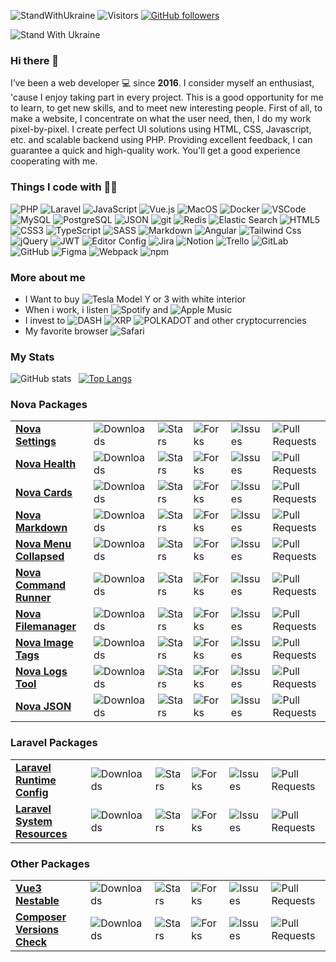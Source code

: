 ![StandWithUkraine](https://raw.githubusercontent.com/stepanenko3/StandWithUkraine/main/badges/StandWithUkraine.svg)
![Visitors](https://visitor-badge.glitch.me/badge?page_id=stepanenko3)
[![GitHub followers](https://img.shields.io/github/followers/stepanenko3?label=follow&style=social)](https://github.com/stepanenko3)

![Stand With Ukraine](https://raw.githubusercontent.com/stepanenko3/StandWithUkraine/main/banner2-direct.svg)

### Hi there 👋

I’ve been a web developer 💻 since **2016**. I consider myself an enthusiast, 'cause I enjoy taking part in every project. This is a good opportunity for me to learn, to get new skills, and to meet new interesting people. First of all, to make a website, I concentrate on what the user need, then, I do my work pixel-by-pixel. I create perfect UI solutions using HTML, CSS, Javascript, etc. and scalable backend using PHP. Providing excellent feedback, I can guarantee a quick and high-quality work. You'll get a good experience cooperating with me.

### Things I code with :man_technologist:
<p>
    <img alt="PHP" src="https://img.shields.io/badge/-PHP-777BB4?style=flat&logo=php&logoColor=white" />
    <img alt="Laravel" src="https://img.shields.io/badge/-Laravel-FF2D20?style=flat&logo=laravel&logoColor=white" />
    <img alt="JavaScript" src="https://img.shields.io/badge/-JavaScript-F7DF1E?style=flat&logo=javascript&logoColor=black" />
    <img alt="Vue.js" src="https://img.shields.io/badge/-Vue.js-4FC08D?style=flat&logo=vue.js&logoColor=white" />
    <img alt="MacOS" src="https://img.shields.io/badge/-mac%20os-000000?style=flat&logo=apple&logoColor=white" />
    <img alt="Docker" src="https://img.shields.io/badge/-Docker-46a2f1?style=flat&logo=docker&logoColor=white" />
    <img alt="VSCode" src="https://img.shields.io/badge/-Visual_Studio_Code-0078D4?style=flat&logo=visual-studio-code&logoColor=white" />
    <img alt="MySQL" src="https://img.shields.io/badge/-MySQL-4479A1?style=flat&logo=mysql&logoColor=white" />
    <img alt="PostgreSQL" src="https://img.shields.io/badge/-PostgreSQL-316192?style=flat&logo=postgresql&logoColor=white" />
    <img alt="JSON" src="https://img.shields.io/badge/-JSON-000000?style=flat&logo=json&logoColor=white" />
    <img alt="git" src="https://img.shields.io/badge/-Git-F05032?style=flat&logo=git&logoColor=white" />
    <img alt="Redis" src="https://img.shields.io/badge/-Redis-DC382D?style=flat&logo=redis&logoColor=white" />
    <img alt="Elastic Search" src="https://img.shields.io/badge/-Elastic_Search-005571?style=flat&logo=elasticsearch&logoColor=white" />
    <img alt="HTML5" src="https://img.shields.io/badge/-HTML5-E34F26?style=flat&logo=css3&logoColor=white" />
    <img alt="CSS3" src="https://img.shields.io/badge/-CSS3-1572B6?style=flat&logo=css3&logoColor=white" />
    <img alt="TypeScript" src="https://img.shields.io/badge/-TypeScript-007ACC?style=flat&logo=typescript&logoColor=white" />
    <img alt="SASS" src="https://img.shields.io/badge/-Sass-CC6699?style=flat&logo=sass&logoColor=white" />
    <img alt="Markdown" src="https://img.shields.io/badge/-Markdown-000000?style=flat&logo=markdown&logoColor=white" />
    <img alt="Angular" src="https://img.shields.io/badge/-Angular-E23237?style=flat&logo=angular&logoColor=white" />
    <img alt="Tailwind Css" src="https://img.shields.io/badge/-Tailwind_CSS-38B2AC?style=flat&logo=tailwindcss&logoColor=white" />
    <img alt="jQuery" src="https://img.shields.io/badge/-jQuery-0769AD?style=flat&logo=jquery&logoColor=white" />
    <img alt="JWT" src="https://img.shields.io/badge/-json%20web%20tokens-323330?style=flat&logo=json-web-tokens&logoColor=pink" />
    <img alt="Editor Config" src="https://img.shields.io/badge/-Editor%20Config-000000?style=flat&logo=editorconfig&logoColor=white" />
    <img alt="Jira" src="https://img.shields.io/badge/Jira-0052CC?style=flat&logo=Jira&logoColor=white" />
    <img alt="Notion" src="https://img.shields.io/badge/Notion-000000?style=flat&logo=notion&logoColor=white" />
    <img alt="Trello" src="https://img.shields.io/badge/Trello-0052CC?style=flat&logo=trello&logoColor=white" />
    <img alt="GitLab" src="https://img.shields.io/badge/GitLab-330F63?style=flat&logo=gitlab&logoColor=white" />
    <img alt="GitHub" src="https://img.shields.io/badge/GitHub-100000?style=flat&logo=github&logoColor=white" />
    <img alt="Figma" src="https://img.shields.io/badge/Figma-F24E1E?style=flat&logo=figma&logoColor=white" />
    <img alt="Webpack" src="https://img.shields.io/badge/-Webpack-8DD6F9?style=flat&logo=webpack&logoColor=white" /> 
    <img alt="npm" src="https://img.shields.io/badge/-NPM-CB3837?style=flat&logo=npm&logoColor=white" />
</p>

### More about me

- I Want to buy <img alt="Tesla" src="https://aleen42.github.io/badges/src/tesla.svg" /> Model Y or 3 with white interior
- When i work, i listen <img alt="Spotify" src="https://img.shields.io/badge/Spotify-1ED760?&style=flat&logo=spotify&logoColor=white" /> and <img alt="Apple Music" src="https://img.shields.io/badge/Apple_Music-F34E68?style=flat&logo=apple%20music&logoColor=white" />
- I invest to <img alt="DASH" src="https://img.shields.io/badge/DASH-008DE4?style=flat&logo=dash&logoColor=white" /> <img alt="XRP" src="https://img.shields.io/badge/XRP-black?style=flat&logo=xrp&logoColor=white" /> <img alt="POLKADOT" src="https://img.shields.io/badge/polkadot-E6007A?style=flat&logo=Polkadot&logoColor=fff" /> and other cryptocurrencies
- My favorite browser <img alt="Safari" src="https://img.shields.io/badge/Safari-000000?style=flat&logo=Safari&logoColor=white" />

<!--
**stepanenko3/stepanenko3** is a ✨ _special_ ✨ repository because its `README.md` (this file) appears on your GitHub profile.

Here are some ideas to get you started:

- 🔭 I’m currently working on ...
- 🌱 I’m currently learning ...
- 👯 I’m looking to collaborate on ...
- 🤔 I’m looking for help with ...
- 💬 Ask me about ...
- 📫 How to reach me: ...
- 😄 Pronouns: ...
- ⚡ Fun fact: ...
-->

### My Stats

![GitHub stats](https://github-readme-stats.vercel.app/api?username=stepanenko3&count_private=true&show_icons=true&theme=dark)&nbsp;&nbsp;&nbsp;[![Top Langs](https://github-readme-stats.vercel.app/api/top-langs/?username=stepanenko3&layout=compact&theme=dark)](https://github.com/maloun96/github-readme-stats)

### Nova Packages

<table>
  <tbody>
    <tr>
      <td><a href="https://github.com/stepanenko3/nova-settings"><b>Nova Settings</b></a></td>
      <td><img alt="Downloads" src="https://img.shields.io/packagist/dt/stepanenko3/nova-settings?style=flat&labelColor=343b41" /></td/>
      <td><img alt="Stars" src="https://img.shields.io/github/stars/stepanenko3/nova-settings?style=flat&labelColor=343b41"/></td>
      <td><img alt="Forks" src="https://img.shields.io/github/forks/stepanenko3/nova-settings?style=flat&labelColor=343b41"/></td>
      <td><img alt="Issues" src="https://img.shields.io/github/issues/stepanenko3/nova-settings?style=flat&labelColor=343b41"/></td>
      <td><img alt="Pull Requests" src="https://img.shields.io/github/issues-pr/stepanenko3/nova-settings?style=flat&labelColor=343b41"/></td>
    </tr>
    <tr>
      <td><a href="https://github.com/stepanenko3/nova-health"><b>Nova Health</b></a></td>
      <td><img alt="Downloads" src="https://img.shields.io/packagist/dt/stepanenko3/nova-health?style=flat&labelColor=343b41" /></td/>
      <td><img alt="Stars" src="https://img.shields.io/github/stars/stepanenko3/nova-health?style=flat&labelColor=343b41"/></td>
      <td><img alt="Forks" src="https://img.shields.io/github/forks/stepanenko3/nova-health?style=flat&labelColor=343b41"/></td>
      <td><img alt="Issues" src="https://img.shields.io/github/issues/stepanenko3/nova-health?style=flat&labelColor=343b41"/></td>
      <td><img alt="Pull Requests" src="https://img.shields.io/github/issues-pr/stepanenko3/nova-health?style=flat&labelColor=343b41"/></td>
    </tr>
    <tr>
      <td><a href="https://github.com/stepanenko3/nova-cards"><b>Nova Cards</b></a></td>
      <td><img alt="Downloads" src="https://img.shields.io/packagist/dt/stepanenko3/nova-cards?style=flat&labelColor=343b41" /></td/>
      <td><img alt="Stars" src="https://img.shields.io/github/stars/stepanenko3/nova-cards?style=flat&labelColor=343b41"/></td>
      <td><img alt="Forks" src="https://img.shields.io/github/forks/stepanenko3/nova-cards?style=flat&labelColor=343b41"/></td>
      <td><img alt="Issues" src="https://img.shields.io/github/issues/stepanenko3/nova-cards?style=flat&labelColor=343b41"/></td>
      <td><img alt="Pull Requests" src="https://img.shields.io/github/issues-pr/stepanenko3/nova-cards?style=flat&labelColor=343b41"/></td>
    </tr>
    <tr>
      <td><a href="https://github.com/stepanenko3/nova-markdown"><b>Nova Markdown</b></a></td>
      <td><img alt="Downloads" src="https://img.shields.io/packagist/dt/stepanenko3/nova-markdown?style=flat&labelColor=343b41" /></td/>
      <td><img alt="Stars" src="https://img.shields.io/github/stars/stepanenko3/nova-markdown?style=flat&labelColor=343b41"/></td>
      <td><img alt="Forks" src="https://img.shields.io/github/forks/stepanenko3/nova-markdown?style=flat&labelColor=343b41"/></td>
      <td><img alt="Issues" src="https://img.shields.io/github/issues/stepanenko3/nova-markdown?style=flat&labelColor=343b41"/></td>
      <td><img alt="Pull Requests" src="https://img.shields.io/github/issues-pr/stepanenko3/nova-markdown?style=flat&labelColor=343b41"/></td>
    </tr>
    <tr>
      <td><a href="https://github.com/stepanenko3/nova-menu-collapsed"><b>Nova Menu Collapsed</b></a></td>
      <td><img alt="Downloads" src="https://img.shields.io/packagist/dt/stepanenko3/nova-menu-collapsed?style=flat&labelColor=343b41" /></td/>
      <td><img alt="Stars" src="https://img.shields.io/github/stars/stepanenko3/nova-menu-collapsed?style=flat&labelColor=343b41"/></td>
      <td><img alt="Forks" src="https://img.shields.io/github/forks/stepanenko3/nova-menu-collapsed?style=flat&labelColor=343b41"/></td>
      <td><img alt="Issues" src="https://img.shields.io/github/issues/stepanenko3/nova-menu-collapsed?style=flat&labelColor=343b41"/></td>
      <td><img alt="Pull Requests" src="https://img.shields.io/github/issues-pr/stepanenko3/nova-menu-collapsed?style=flat&labelColor=343b41"/></td>
    </tr>
    <tr>
      <td><a href="https://github.com/stepanenko3/nova-command-runner"><b>Nova Command Runner</b></a></td>
      <td><img alt="Downloads" src="https://img.shields.io/packagist/dt/stepanenko3/nova-command-runner?style=flat&labelColor=343b41" /></td/>
      <td><img alt="Stars" src="https://img.shields.io/github/stars/stepanenko3/nova-command-runner?style=flat&labelColor=343b41"/></td>
      <td><img alt="Forks" src="https://img.shields.io/github/forks/stepanenko3/nova-command-runner?style=flat&labelColor=343b41"/></td>
      <td><img alt="Issues" src="https://img.shields.io/github/issues/stepanenko3/nova-command-runner?style=flat&labelColor=343b41"/></td>
      <td><img alt="Pull Requests" src="https://img.shields.io/github/issues-pr/stepanenko3/nova-command-runner?style=flat&labelColor=343b41"/></td>
    </tr>
    <tr>
      <td><a href="https://github.com/stepanenko3/nova-filemanager"><b>Nova Filemanager</b></a></td>
      <td><img alt="Downloads" src="https://img.shields.io/packagist/dt/stepanenko3/nova-filemanager?style=flat&labelColor=343b41" /></td/>
      <td><img alt="Stars" src="https://img.shields.io/github/stars/stepanenko3/nova-filemanager?style=flat&labelColor=343b41"/></td>
      <td><img alt="Forks" src="https://img.shields.io/github/forks/stepanenko3/nova-filemanager?style=flat&labelColor=343b41"/></td>
      <td><img alt="Issues" src="https://img.shields.io/github/issues/stepanenko3/nova-filemanager?style=flat&labelColor=343b41"/></td>
      <td><img alt="Pull Requests" src="https://img.shields.io/github/issues-pr/stepanenko3/nova-filemanager?style=flat&labelColor=343b41"/></td>
    </tr>
    <tr>
      <td><a href="https://github.com/stepanenko3/nova-image-tags"><b>Nova Image Tags</b></a></td>
      <td><img alt="Downloads" src="https://img.shields.io/packagist/dt/stepanenko3/nova-image-tags?style=flat&labelColor=343b41" /></td/>
      <td><img alt="Stars" src="https://img.shields.io/github/stars/stepanenko3/nova-image-tags?style=flat&labelColor=343b41"/></td>
      <td><img alt="Forks" src="https://img.shields.io/github/forks/stepanenko3/nova-image-tags?style=flat&labelColor=343b41"/></td>
      <td><img alt="Issues" src="https://img.shields.io/github/issues/stepanenko3/nova-image-tags?style=flat&labelColor=343b41"/></td>
      <td><img alt="Pull Requests" src="https://img.shields.io/github/issues-pr/stepanenko3/nova-image-tags?style=flat&labelColor=343b41"/></td>
    </tr>
    <tr>
      <td><a href="https://github.com/stepanenko3/nova-logs-tool"><b>Nova Logs Tool</b></a></td>
      <td><img alt="Downloads" src="https://img.shields.io/packagist/dt/stepanenko3/nova-logs-tool?style=flat&labelColor=343b41" /></td/>
      <td><img alt="Stars" src="https://img.shields.io/github/stars/stepanenko3/nova-logs-tool?style=flat&labelColor=343b41"/></td>
      <td><img alt="Forks" src="https://img.shields.io/github/forks/stepanenko3/nova-logs-tool?style=flat&labelColor=343b41"/></td>
      <td><img alt="Issues" src="https://img.shields.io/github/issues/stepanenko3/nova-logs-tool?style=flat&labelColor=343b41"/></td>
      <td><img alt="Pull Requests" src="https://img.shields.io/github/issues-pr/stepanenko3/nova-logs-tool?style=flat&labelColor=343b41"/></td>
    </tr>
    <tr>
      <td><a href="https://github.com/stepanenko3/nova-json"><b>Nova JSON</b></a></td>
      <td><img alt="Downloads" src="https://img.shields.io/packagist/dt/stepanenko3/nova-json?style=flat&labelColor=343b41" /></td/>
      <td><img alt="Stars" src="https://img.shields.io/github/stars/stepanenko3/nova-json?style=flat&labelColor=343b41"/></td>
      <td><img alt="Forks" src="https://img.shields.io/github/forks/stepanenko3/nova-json?style=flat&labelColor=343b41"/></td>
      <td><img alt="Issues" src="https://img.shields.io/github/issues/stepanenko3/nova-json?style=flat&labelColor=343b41"/></td>
      <td><img alt="Pull Requests" src="https://img.shields.io/github/issues-pr/stepanenko3/nova-json?style=flat&labelColor=343b41"/></td>
    </tr>
  </tbody>
</table>

### Laravel Packages
<table>
  <tbody>
    <tr>
      <td><a href="https://github.com/stepanenko3/laravel-runtime-config"><b>Laravel Runtime Config</b></a></td>
      <td><img alt="Downloads" src="https://img.shields.io/packagist/dt/stepanenko3/laravel-runtime-config?style=flat&labelColor=343b41" /></td/>
      <td><img alt="Stars" src="https://img.shields.io/github/stars/stepanenko3/laravel-runtime-config?style=flat&labelColor=343b41"/></td>
      <td><img alt="Forks" src="https://img.shields.io/github/forks/stepanenko3/laravel-runtime-config?style=flat&labelColor=343b41"/></td>
      <td><img alt="Issues" src="https://img.shields.io/github/issues/stepanenko3/laravel-runtime-config?style=flat&labelColor=343b41"/></td>
      <td><img alt="Pull Requests" src="https://img.shields.io/github/issues-pr/stepanenko3/laravel-runtime-config?style=flat&labelColor=343b41"/></td>
    </tr>
    <tr>
      <td><a href="https://github.com/stepanenko3/laravel-system-resources"><b>Laravel System Resources</b></a></td>
      <td><img alt="Downloads" src="https://img.shields.io/packagist/dt/stepanenko3/laravel-system-resources?style=flat&labelColor=343b41" /></td/>
      <td><img alt="Stars" src="https://img.shields.io/github/stars/stepanenko3/laravel-system-resources?style=flat&labelColor=343b41"/></td>
      <td><img alt="Forks" src="https://img.shields.io/github/forks/stepanenko3/laravel-system-resources?style=flat&labelColor=343b41"/></td>
      <td><img alt="Issues" src="https://img.shields.io/github/issues/stepanenko3/laravel-system-resources?style=flat&labelColor=343b41"/></td>
      <td><img alt="Pull Requests" src="https://img.shields.io/github/issues-pr/stepanenko3/laravel-system-resources?style=flat&labelColor=343b41"/></td>
    </tr>
  </tbody>
</table>

### Other Packages

<table>
  <tbody>
    <tr>
      <td><a href="https://github.com/stepanenko3/vue3-nestable"><b>Vue3 Nestable</b></a></td>
      <td><img alt="Downloads" src="https://img.shields.io/npm/dt/vue3-nestable?style=flat&labelColor=343b41" /></td/>
      <td><img alt="Stars" src="https://img.shields.io/github/stars/stepanenko3/vue3-nestable??style=flat&labelColor=343b41"/></td>
      <td><img alt="Forks" src="https://img.shields.io/github/forks/stepanenko3/vue3-nestable??style=flat&labelColor=343b41"/></td>
      <td><img alt="Issues" src="https://img.shields.io/github/issues/stepanenko3/vue3-nestable??style=flat&labelColor=343b41"/></td>
      <td><img alt="Pull Requests" src="https://img.shields.io/github/issues-pr/stepanenko3/vue3-nestable??style=flat&labelColor=343b41"/></td>
    </tr>
    <tr>
      <td><a href="https://github.com/stepanenko3/composer-versions-check"><b>Composer Versions Check</b></a></td>
      <td><img alt="Downloads" src="https://img.shields.io/packagist/dt/stepanenko3/composer-versions-check?style=flat&labelColor=343b41" /></td/>
      <td><img alt="Stars" src="https://img.shields.io/github/stars/stepanenko3/composer-versions-check?style=flat&labelColor=343b41"/></td>
      <td><img alt="Forks" src="https://img.shields.io/github/forks/stepanenko3/composer-versions-check?style=flat&labelColor=343b41"/></td>
      <td><img alt="Issues" src="https://img.shields.io/github/issues/stepanenko3/composer-versions-check?style=flat&labelColor=343b41"/></td>
      <td><img alt="Pull Requests" src="https://img.shields.io/github/issues-pr/stepanenko3/composer-versions-check?style=flat&labelColor=343b41"/></td>
    </tr>
  </tbody>
</table>
